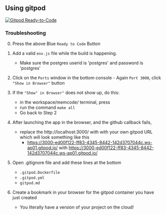 ## Using gitpod 

[![Gitpod Ready-to-Code](https://img.shields.io/badge/Gitpod-Ready--to--Code-blue?logo=gitpod)](https://gitpod.io/#https://github.com/kgashok/memcode/tree/gitpod-version)

### Troubleshooting

0. Press the above Blue `Ready to Code` Button
1. Add a valid `env.js` file while the build is happening.
    - Make sure the postgres userid is 'postgres' and password is 'postgres'
2. Click on the `Ports` window in the bottom console
        - Again `Port 3000`, click `"Show in Browser"` button 
3. If the `"Show" in Browser"` does not show up, do this: 
    - in the workspace/memcode/ terminal, press <Ctrl-C>
    - run the command `make all` 
    - Go back to Step 2
4. After launching the app in the browser, and the github callback fails, 
    - replace the http://localhost:3000/ with 
      with your own gitpod URL which will look something like this 
        - https://3000-ed00f122-ff83-4345-8442-142d3707044c.ws-ap01.gitpod.io/
      with https://3000-ed00f122-ff83-4345-8442-142d3707044c.ws-ap01.gitpod.io/

5. Open .gitignore file and add these lines at the bottom
    - `.gitpod.Dockerfile`
    - `.gitpod.yml`
    - `gitpod.md` 

6. Create a bookmark in your browser for the gitpod container you have just created
    - You literally have a version of your project on the cloud! 

